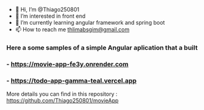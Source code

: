 - 👋 Hi, I’m @Thiago250801
- 👀 I’m interested in front end
- 🌱 I’m currently learning angular framework and spring boot
- 📫 How to reach me thlimabsgim@gmail.com


### Here a some samples of a simple Angular aplication that a built
### - https://movie-app-fe3y.onrender.com

### - https://todo-app-gamma-teal.vercel.app

More details you can find in this repository : https://github.com/Thiago250801/movieApp
<!---
Thiago250801/Thiago250801 is a ✨ special ✨ repository because its `README.md` (this file) appears on your GitHub profile.
You can click the Preview link to take a look at your changes.
--->

